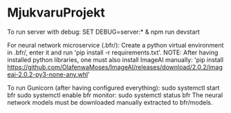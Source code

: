 # MjukvaruProjekt
To run server with debug:
SET DEBUG=server:* & npm run devstart

For neural network microservice (.bfr/):
Create a python virtual environment in .bfr/, enter it and run 'pip install -r requirements.txt'.
NOTE: After having installed python libraries, one must also install ImageAI manually:
'pip install https://github.com/OlafenwaMoses/ImageAI/releases/download/2.0.2/imageai-2.0.2-py3-none-any.whl'

To run Gunicorn (after having configured everything):
    sudo systemctl start bfr
    sudo systemctl enable bfr
monitor:
    sudo systemctl status bfr
The neural network models must be downloaded manually extracted to bfr/models.
